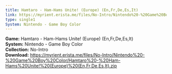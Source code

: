 ```yaml
---
title: Hamtaro - Ham-Hams Unite! (Europe) (En,Fr,De,Es,It)
link: https://myrient.erista.me/files/No-Intro/Nintendo%20-%20Game%20Boy%20Color/Hamtaro%20-%20Ham-Hams%20Unite!%20(Europe)%20(En,Fr,De,Es,It).zip
type: single1
System: Nintendo - Game Boy Color
---
```

<b>Game:</b> Hamtaro - Ham-Hams Unite! (Europe) (En,Fr,De,Es,It)<br>
<b>System:</b> Nintendo - Game Boy Color<br>
<b>Collection:</b> No-Intro<br>
<b>Download:</b> https://myrient.erista.me/files/No-Intro/Nintendo%20-%20Game%20Boy%20Color/Hamtaro%20-%20Ham-Hams%20Unite!%20(Europe)%20(En,Fr,De,Es,It).zip